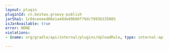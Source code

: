 ```yaml
---
layout: plugin
pluginId: cn.bestwu.groovy-publish
jarSha1: 1c04ceeeed06e1a4dde89660f79dc79936335085
isJarAvailable: true
error: NONE
violations:
- {name: org/gradle/api/internal/plugins/UploadRule, type: internal-api-usage}

---
```

